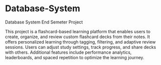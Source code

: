 # Database-System
Database System End Semeter Project

This project is a flashcard-based learning platform that enables users to create, organize, and review custom flashcard decks from their notes. It offers personalized learning through tagging, filtering, and adaptive review sessions. Users can adjust study settings, track progress, and share decks with others. Additional features include performance analytics, leaderboards, and spaced repetition to optimize the learning journey.
